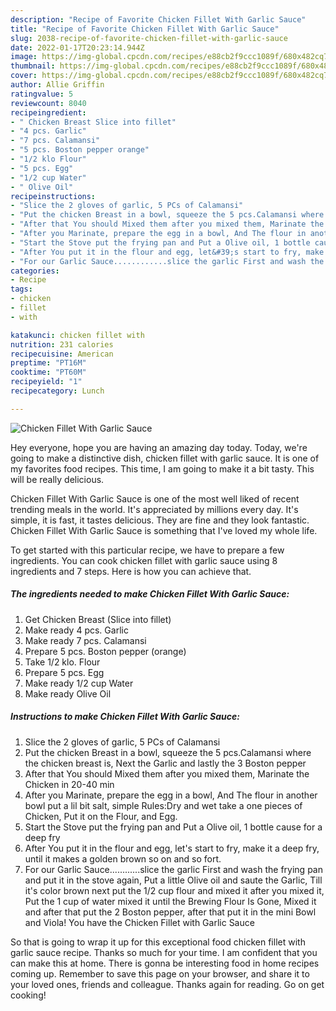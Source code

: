 ```yaml
---
description: "Recipe of Favorite Chicken Fillet With Garlic Sauce"
title: "Recipe of Favorite Chicken Fillet With Garlic Sauce"
slug: 2038-recipe-of-favorite-chicken-fillet-with-garlic-sauce
date: 2022-01-17T20:23:14.944Z
image: https://img-global.cpcdn.com/recipes/e88cb2f9ccc1089f/680x482cq70/chicken-fillet-with-garlic-sauce-recipe-main-photo.jpg
thumbnail: https://img-global.cpcdn.com/recipes/e88cb2f9ccc1089f/680x482cq70/chicken-fillet-with-garlic-sauce-recipe-main-photo.jpg
cover: https://img-global.cpcdn.com/recipes/e88cb2f9ccc1089f/680x482cq70/chicken-fillet-with-garlic-sauce-recipe-main-photo.jpg
author: Allie Griffin
ratingvalue: 5
reviewcount: 8040
recipeingredient:
- " Chicken Breast Slice into fillet"
- "4 pcs. Garlic"
- "7 pcs. Calamansi"
- "5 pcs. Boston pepper orange"
- "1/2 klo Flour"
- "5 pcs. Egg"
- "1/2 cup Water"
- " Olive Oil"
recipeinstructions:
- "Slice the 2 gloves of garlic, 5 PCs of Calamansi"
- "Put the chicken Breast in a bowl, squeeze the 5 pcs.Calamansi where the chicken breast is, Next the Garlic and lastly the 3 Boston pepper"
- "After that You should Mixed them after you mixed them, Marinate the Chicken in 20-40 min"
- "After you Marinate, prepare the egg in a bowl, And The flour in another bowl put a lil bit salt, simple Rules:Dry and wet take a one pieces of Chicken, Put it on the Flour, and Egg."
- "Start the Stove put the frying pan and Put a Olive oil, 1 bottle cause for a deep fry"
- "After You put it in the flour and egg, let&#39;s start to fry, make it a deep fry, until it makes a golden brown so on and so fort."
- "For our Garlic Sauce............slice the garlic First and wash the frying pan and put it in the stove again, Put a little Olive oil and saute the Garlic, Till it&#39;s color brown next put the 1/2 cup flour and mixed it after you mixed it, Put the 1 cup of water mixed it until the Brewing Flour Is Gone, Mixed it and after that put the 2 Boston pepper, after that put it in the mini Bowl and Viola! You have the Chicken Fillet with Garlic Sauce"
categories:
- Recipe
tags:
- chicken
- fillet
- with

katakunci: chicken fillet with 
nutrition: 231 calories
recipecuisine: American
preptime: "PT16M"
cooktime: "PT60M"
recipeyield: "1"
recipecategory: Lunch

---
```



![Chicken Fillet With Garlic Sauce](https://img-global.cpcdn.com/recipes/e88cb2f9ccc1089f/680x482cq70/chicken-fillet-with-garlic-sauce-recipe-main-photo.jpg)

Hey everyone, hope you are having an amazing day today. Today, we're going to make a distinctive dish, chicken fillet with garlic sauce. It is one of my favorites food recipes. This time, I am going to make it a bit tasty. This will be really delicious.

Chicken Fillet With Garlic Sauce is one of the most well liked of recent trending meals in the world. It's appreciated by millions every day. It's simple, it is fast, it tastes delicious. They are fine and they look fantastic. Chicken Fillet With Garlic Sauce is something that I've loved my whole life.




To get started with this particular recipe, we have to prepare a few ingredients. You can cook chicken fillet with garlic sauce using 8 ingredients and 7 steps. Here is how you can achieve that.

<!--inarticleads1-->

##### The ingredients needed to make Chicken Fillet With Garlic Sauce:

1. Get  Chicken Breast (Slice into fillet)
1. Make ready 4 pcs. Garlic
1. Make ready 7 pcs. Calamansi
1. Prepare 5 pcs. Boston pepper (orange)
1. Take 1/2 klo. Flour
1. Prepare 5 pcs. Egg
1. Make ready 1/2 cup Water
1. Make ready  Olive Oil




<!--inarticleads2-->

##### Instructions to make Chicken Fillet With Garlic Sauce:

1. Slice the 2 gloves of garlic, 5 PCs of Calamansi
1. Put the chicken Breast in a bowl, squeeze the 5 pcs.Calamansi where the chicken breast is, Next the Garlic and lastly the 3 Boston pepper
1. After that You should Mixed them after you mixed them, Marinate the Chicken in 20-40 min
1. After you Marinate, prepare the egg in a bowl, And The flour in another bowl put a lil bit salt, simple Rules:Dry and wet take a one pieces of Chicken, Put it on the Flour, and Egg.
1. Start the Stove put the frying pan and Put a Olive oil, 1 bottle cause for a deep fry
1. After You put it in the flour and egg, let&#39;s start to fry, make it a deep fry, until it makes a golden brown so on and so fort.
1. For our Garlic Sauce............slice the garlic First and wash the frying pan and put it in the stove again, Put a little Olive oil and saute the Garlic, Till it&#39;s color brown next put the 1/2 cup flour and mixed it after you mixed it, Put the 1 cup of water mixed it until the Brewing Flour Is Gone, Mixed it and after that put the 2 Boston pepper, after that put it in the mini Bowl and Viola! You have the Chicken Fillet with Garlic Sauce




So that is going to wrap it up for this exceptional food chicken fillet with garlic sauce recipe. Thanks so much for your time. I am confident that you can make this at home. There is gonna be interesting food in home recipes coming up. Remember to save this page on your browser, and share it to your loved ones, friends and colleague. Thanks again for reading. Go on get cooking!
